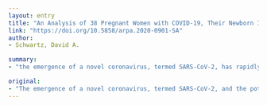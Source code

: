 ```yaml
---
layout: entry
title: "An Analysis of 38 Pregnant Women with COVID-19, Their Newborn Infants, and Maternal-Fetal Transmission of SARS-CoV-2: Maternal Coronavirus Infections and Pregnancy Outcomes"
link: "https://doi.org/10.5858/arpa.2020-0901-SA"
author:
- Schwartz, David A.

summary:
- "the emergence of a novel coronavirus, termed SARS-CoV-2, has rapidly spread across the globe creating a massive public health problem. Previous epidemics of many emerging viral infections have typically resulted in poor obstetrical outcomes including maternal morbidity and mortality, maternal-fetal transmission of the virus, and perinatal infections and death."

original:
- "The emergence of a novel coronavirus, termed SARS-CoV-2, and the potentially life-threating respiratory disease that it can produce, COVID-19, has rapidly spread across the globe creating a massive public health problem. Previous epidemics of many emerging viral infections have typically resulted in poor obstetrical outcomes including maternal morbidity and mortality, maternal-fetal transmission of the virus, and perinatal infections and death. This communication reviews the effects of two previous coronavirus infections - severe acute respiratory syndrome (SARS) caused by SARS-CoV and Middle East respiratory syndrome (MERS) caused by MERS-CoV - on pregnancy outcomes. In addition, it analyzes literature describing 38 pregnant women with COVID-19 and their newborns in China to assess the effects of SARS-CoV-2 on the mothers and infants including clinical, laboratory and virologic data, and the transmissibility of the virus from mother to fetus. This analysis reveals that unlike coronavirus infections of pregnant women caused by SARS and MERS, in these 38 pregnant women COVID-19 did not lead to maternal deaths. Importantly, and similar to pregnancies with SARS and MERS, there were no confirmed cases of intrauterine transmission of SARS-CoV-2 from mothers with COVID-19 to their fetuses. All neonatal specimens tested, including in some cases placentas, were negative by rt-PCR for SARS-CoV-2. At this point in the global pandemic of COVID-19 infection there is no evidence that SARS-CoV-2 undergoes intrauterine or transplacental transmission from infected pregnant women to their fetuses. Analysis of additional cases is necessary to determine if this remains true."
---
```



